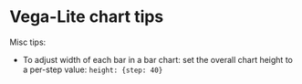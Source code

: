 # Vega-Lite chart tips

Misc tips:

- To adjust width of each bar in a bar chart: set the overall chart height to a per-step value: `height: {step: 40}`
